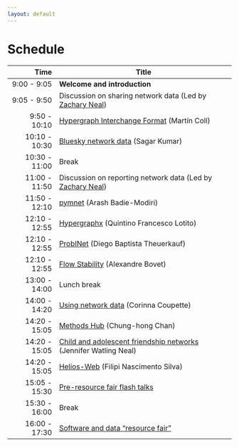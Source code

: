 ```yaml
---
layout: default
---
```


# Schedule

| Time  | Title                                                                                                        |
|------:| -------------------------------------------------------------------------------------------------------------|
|  9:00 -  9:05 | **Welcome and introduction**                                                                         |
|  9:05 -  9:50 | Discussion on sharing network data (Led by [Zachary Neal](https://www.zacharyneal.com/))             |
|  9:50 - 10:10 | [Hypergraph Interchange Format](abstracts/hif.md) (Martín Coll)                                      |
| 10:10 - 10:30 | [Bluesky network data](abstracts/bluesky.md) (Sagar Kumar)                                           |
| 10:30 - 11:00 | Break                                                                                                |
| 11:00 - 11:50 | Discussion on reporting network data (Led by [Zachary Neal](https://www.zacharyneal.com/))           |
| 11:50 - 12:10 | [pymnet](abstracts/pymnet.md) (Arash Badie-Modiri)                                                   |
| 12:10 - 12:55 | [Hypergraphx](abstracts/hypergraphx.md) (Quintino Francesco Lotito)                                  |
| 12:10 - 12:55 | [ProbINet](abstracts/probinet.md) (Diego Baptista Theuerkauf)                                        |
| 12:10 - 12:55 | [Flow Stability](abstracts/flow-stability.md) (Alexandre Bovet)                                      |
| 13:00 - 14:00 | Lunch break                                                                                          |
| 14:00 - 14:20 | [Using network data](abstracts/data.md) (Corinna Coupette)                                           |
| 14:20 - 15:05 | [Methods Hub](abstracts/methods-hub.md) (Chung-hong Chan)                                            |
| 14:20 - 15:05 | [Child and adolescent friendship networks](abstracts/friendship-networks.md) (Jennifer Watling Neal) |
| 14:20 - 15:05 | [Helios-Web](abstracts/helios-web.md) (Filipi Nascimento Silva)                                      |
| 15:05 - 15:30 | [Pre-resource fair flash talks](abstracts/flash.md)                                                  |
| 15:30 - 16:00 | Break                                                                                                |
| 16:00 - 17:30 | [Software and data “resource fair”](abstracts/flash.md)                                              |